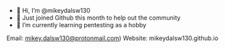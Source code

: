 - 👋 Hi, I’m @mikeydalsw130
- 👀 Just joined Github this month to help out the community
- 🌱 I’m currently learning pentesting as a hobby


Email: mikey.dalsw130@protonmail.com) 
Website: mikeydalsw130.github.io

<!---
mikeydalsw130/mikeydalsw130 is a ✨ special ✨ repository because its `README.md` (this file) appears on your GitHub profile.
You can click the Preview link to take a look at your changes.
--->
